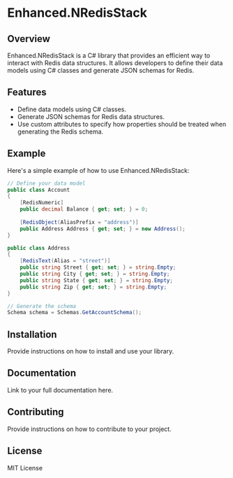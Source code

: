 ﻿# Enhanced.NRedisStack

## Overview

Enhanced.NRedisStack is a C# library that provides an efficient way to interact with Redis data structures. It allows developers to define their data models using C# classes and generate JSON schemas for Redis.

## Features

- Define data models using C# classes.
- Generate JSON schemas for Redis data structures.
- Use custom attributes to specify how properties should be treated when generating the Redis schema.

## Example

Here's a simple example of how to use Enhanced.NRedisStack:

```csharp
// Define your data model
public class Account
{
    [RedisNumeric]
    public decimal Balance { get; set; } = 0;
    
    [RedisObject(AliasPrefix = "address")]
    public Address Address { get; set; } = new Address();
}

public class Address
{
    [RedisText(Alias = "street")]
    public string Street { get; set; } = string.Empty;
    public string City { get; set; } = string.Empty;
    public string State { get; set; } = string.Empty;
    public string Zip { get; set; } = string.Empty;
}

// Generate the schema
Schema schema = Schemas.GetAccountSchema();
```

## Installation

Provide instructions on how to install and use your library.

## Documentation

Link to your full documentation here.

## Contributing

Provide instructions on how to contribute to your project.

## License

MIT License